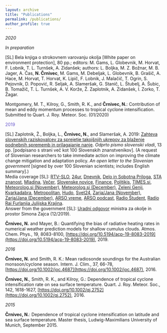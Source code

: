 ```yaml
---
layout: archive
title: "Publications"
permalink: /publications/
author_profile: true
---
```


_2020_

_In preparation_

[SL] Bela knjiga o strokovnem varovanju okolja [White paper on environment protection], 80 pp.; editors: M. Gams, L. Globevnik, M. Horvat, F. Lobnik, T. L. Turnšek, A. Zidanšek; authors: L. Boljka, M. Z. Božnar, M. B. Jager, A. Čas, **N. Črnivec**, M. Gams, M. Debeljak, L. Globevnik, B. Grašič, A. Hace, M. Horvat, T. Horvat, K. Lipič, F. Lobnik, J. Malačič, T. Ogrin, S. Pejovnik, D. Popović, R. Seljak, A. Slameršak, G. Stanič, L. Štubelj, A. Šubic, B. Tomažič, T. L. Turnšek, A. V. Korže, Ž. Zaplotnik, A. Zidanšek, I. Zorko, T. Žagar.

Montgomery, M. T., Kilroy, G., Smith, R. K., and **Črnivec, N.**: Contribution of mean and eddy momentum processes to tropical cyclone intensification. Submitted to Quart. J. Roy. Meteor. Soc. (01/2020)

<font color="slateblue">2019</font>

[SL] Zaplotnik, Ž., Boljka, L., **Črnivec, N.**, and Slameršak, A. 2019: [Zahteva slovenskih raziskovalcev za sprejetje takojšnjih ukrepov za blaženje podnebnih sprememb in prilagajanje nanje](https://www.researchgate.net/publication/337167123_Zahteva_slovenskih_raziskovalcev_za_sprejetje_takojsnjih_ukrepov_za_blazenje_podnebnih_sprememb_in_prilagajanje_nanje_Odprto_pismo_slovenski_vladi_13_pp_podpisano_s_strani_vec_kot_100_Slovenskih_znans). <em>Odprto pismo slovenski vladi</em>, 13 pp. [podpisano s strani več kot 100 Slovenskih znanstvenikov]. (A request of Slovenian researchers to take immediate action on improving the climate change mitigation and adaptation policy. <em>An open letter to the Slovenian government</em> [signed by over 100 Slovenian scientists; includes English summary].)<br/>
Media coverage [SL]:
[RTV-SLO](https://www.rtvslo.si/okolje/novice/znanstveniki-slovenija-ne-kaze-pripravljenosti-da-bi-se-na-podnebne-spremembe-odlocno-odzvala/504612?fbclid=IwAR2Px1cLtDykMJxNszkG6MI1QDOM2LneGWqK70LchAvEST9RBr_VWVjM-7Y),
[24ur](https://www.24ur.com/novice/slovenija/razocarani-slovenski-znanstveniki-politiki-se-ne-zavedajo-resnosti-problema.html),
[Dnevnik](https://www.dnevnik.si/1042913601/slovenija/slovenski-raziskovalci-pozivajo-k-odlocnemu-ukrepanju-za-blazenje-podnebnih-sprememb),
[Delo in Sobotna Priloga](https://www.delo.si/novice/okolje/slovenski-raziskovalci-pozivajo-politiko-sprejmite-bolj-ambiciozen-podnebni-nacrt-247970.html),
[STA znanost](http://znanost.sta.si/2696264/slovenski-raziskovalci-pozivajo-k-odlocnemu-ukrepanju-za-blazenje-podnebnih-sprememb),
[Mladina](https://www.mladina.si/194097/slovenski-znanstveniki-o-podnebnih-spremembah-nasa-moralna-in-eticna-dolznost-je-pozvati-k-ukr/),
[Večer](https://www.vecer.com/znanstveniki-pozivajo-vlado-drzavni-zbor-in-drzavni-svet-ukrepajte-10089051),
[Slovenske novice](https://www.slovenskenovice.si/novice/slovenija/clanek/groznje-pahorju-in-sarcu-pred-slovenijo-katastrofalne-spremembe-247919),
[Finance](https://oe.finance.si/8954794),
[Politikis](http://www.politikis.si/2019/11/slovenski-raziskovalci-pozivajo-k-odlocnemu-ukrepanju-za-blazenje-podnebnih-sprememb/),
[TIMES.si](http://www.times.si/slovenija/slovenski-raziskovalci-vlada-naj-vkljuci-podnebno-problematiko-v-obvezen-solski-program--8eab3057b4f399f34eedc14a0423913804034be6.html),
[Meteorolog.si (November)](http://meteorolog.si/index.php/2019/11/11/podnebne-spremembe-odprto-pismo/),
[Meteorolog.si (December)](http://meteorolog.si/index.php/2019/12/13/odzivi-na-zahtevo-slovenskih-raziskovalcev-za-sprejetje-takojsnjih-ukrepov-za-blazenje-podnebnih-sprememb-in-prilagajanje-nanje/),
[Zeleni Genij](https://zelenigenij.24ur.com/odprto-pismo-podnebne-spremembe-ogrozajo-zivljenja-vec-kot-milijarde-ljudi.html),
[Kvarkadabra](https://www.scribd.com/document/434444707/Zahteva-slovenskih-znanstvenikov-za-sprejetje-takoj%C5%A1njih-ukrepov-za-bla%C5%BEenje-podnebnih-sprememb-in-prilagajanje-nanje?fbclid=IwAR07Noqc0WUfEeGxoe44hf0LuPNbSMlc3NKxCK9OCj7hNXaymeyW7ozgUGg),
[Metropolitan](https://www.metropolitan.si/aktualno/120-slovenskih-strokovnjakov-za-odlocno-ukrepanje-pri-blazenju-podnebnih-sprememb/),
[Hudo](https://hudo.com/si/2019/11/11/zaskrbljeni-slovenski-raziskovalci-drzavo-pozivajo-k-sprejetju-takojsnjih-ukrepov-za-blazenje-podnebnih-sprememb-prilagajanju-nanje/),
[Svet24](https://novice.svet24.si/clanek/novice/svet/5df8e1f62d92a/slovenija-ne-kaze-pripravljenosti-da-bi-se-na-groznjo-podnebnih-sprememb-odzvala-z-odlocnimi-ukrepi),
[Zarja/Jana (November)](https://revijazarja.si/clanek/ljudje/5dd2bb059e1b5/smo-pozabili-ljudje-umirajo),
[Zarja/Jana (December)](https://revijazarja.si/clanek/zgodbe/5dee3441f3ac2/smo-v-usodnem-casu-za-clovestvo),
[ARSO vreme](https://twitter.com/meteoSI/status/1202140528831320064),
[ARSO podcast](https://meteo.arso.gov.si/uploads/probase/www/fproduct/media/sl/podcast/podcast_20191204_ep027.mp3),
[Radio Študent](https://radiostudent.si/znanost/zr-intervju/kako-bomo-bla%C5%BEili-podnebne-spremembe),
[Radio Rai Furlanija Julijska Krajina](http://www.rai.it/dl/portali/site/articolo/ContentItem-99a019aa-ca1e-4865-b5e0-bc047ac1bab4.html).<br/>
Answer from the government [SL]: <a href="http://ninacrnivec.github.io/files/00206BBAC913191209121909.pdf">Uradni odgovor</a> ministra za okolje in prostor Simona Zajca (12/2019).


**Črnivec, N.** and Mayer, B.: Quantifying the bias of radiative heating rates in numerical weather prediction models for shallow cumulus clouds. Atmos. Chem. Phys., 19, 8083-8100, [https://doi.org/10.5194/acp-19-8083-2019](https://doi.org/10.5194/acp-19-8083-2019), 2019. 

_2016_

**Črnivec, N.** and Smith, R. K.: Mean radiosonde soundings for the Australian monsoon/cyclone season. Intern. J. Clim., 37, 66-78, [https://doi.org/10.1002/joc.4687](https://doi.org/10.1002/joc.4687), 2016.

**Črnivec, N.**, Smith, R. K., and Kilroy, G.: Dependence of tropical cyclone intensification rate on sea surface temperature. Quart. J. Roy. Meteor. Soc., 142, 1618-1627, [https://doi.org/10.1002/qj.2752](https://doi.org/10.1002/qj.2752), 2016.

_2015_

**Črnivec, N.**: Dependence of tropical cyclone intensification on latitude and sea surface temperature. Master thesis, Ludwig-Maximilians University of Munich, September 2015.

